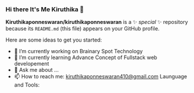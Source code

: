 ### Hi there It's Me Kiruthika 👋


**Kiruthikaponneswaran/kiruthikaponneswaran** is a ✨ _special_ ✨ repository because its `README.md` (this file) appears on your GitHub profile.

Here are some ideas to get you started:

- 🔭 I’m currently working on Brainary Spot Technology
- 🌱 I’m currently learning Advance Concept of Fullstack web developement
- 💬 Ask me about ...
- 📫 How to reach me: kiruthikaponneswaran410@gmail.com
Launguage and Tools:
<link href="https://cdn.jsdelivr.net/npm/bootstrap@5.3.2/dist/css/bootstrap.min.css" rel="stylesheet" integrity="sha384-T3c6CoIi6uLrA9TneNEoa7RxnatzjcDSCmG1MXxSR1GAsXEV/Dwwykc2MPK8M2HN" crossorigin="anonymous">


